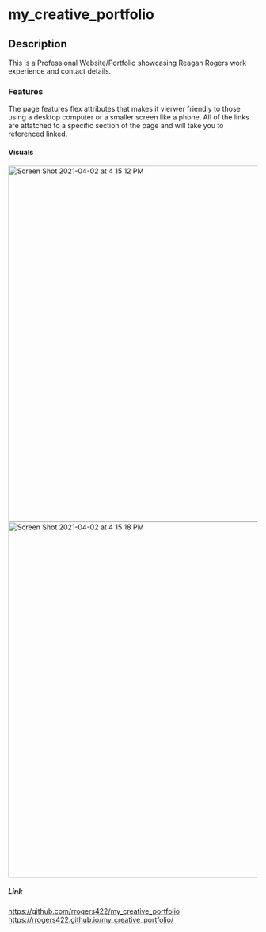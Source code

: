# my_creative_portfolio
## Description

This is a Professional Website/Portfolio showcasing Reagan Rogers work experience and contact details.

### Features

The page features flex attributes that makes it vierwer friendly to those using a desktop computer or a smaller screen like a phone.
All of the links are attatched to a specific section of the page and will take you to referenced linked.

#### Visuals
<img width="720" alt="Screen Shot 2021-04-02 at 4 15 12 PM" src="https://user-images.githubusercontent.com/69885419/113450862-c144f500-93ce-11eb-857e-0a99d30a89b4.png">
<img width="720" alt="Screen Shot 2021-04-02 at 4 15 18 PM" src="https://user-images.githubusercontent.com/69885419/113450880-c99d3000-93ce-11eb-80fc-6e2eb90e6b06.png">

##### Link  
 https://github.com/rrogers422/my_creative_portfolio
 https://rrogers422.github.io/my_creative_portfolio/
